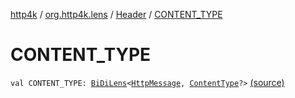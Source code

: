 [http4k](../../index.md) / [org.http4k.lens](../index.md) / [Header](index.md) / [CONTENT_TYPE](./-c-o-n-t-e-n-t_-t-y-p-e.md)

# CONTENT_TYPE

`val CONTENT_TYPE: `[`BiDiLens`](../-bi-di-lens/index.md)`<`[`HttpMessage`](../../org.http4k.core/-http-message/index.md)`, `[`ContentType`](../../org.http4k.core/-content-type/index.md)`?>` [(source)](https://github.com/http4k/http4k/blob/master/http4k-core/src/main/kotlin/org/http4k/lens/header.kt#L15)